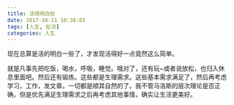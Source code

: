 ```yaml
---
title: 活得明白些
date: 2017-10-11 10:38:03
tags: [人生, 扯淡]
categories: 人生
---
```


现在总算是活的明白一些了，才发现活得好一点竟然这么简单。

就是凡事先把吃饭，喝水，呼吸，睡觉。哦对了，还有玩~或者说放松，也归入休息里面吧。然后还有锻炼。这些都是生理需求。这些基本需求满足了，然后再考虑学习，工作，发文章。一切都是顺其自然的了。我不管马洛斯的层次理论是否正确，但是优先满足生理需求之后再考虑其他事情，确实让生活更美好。
